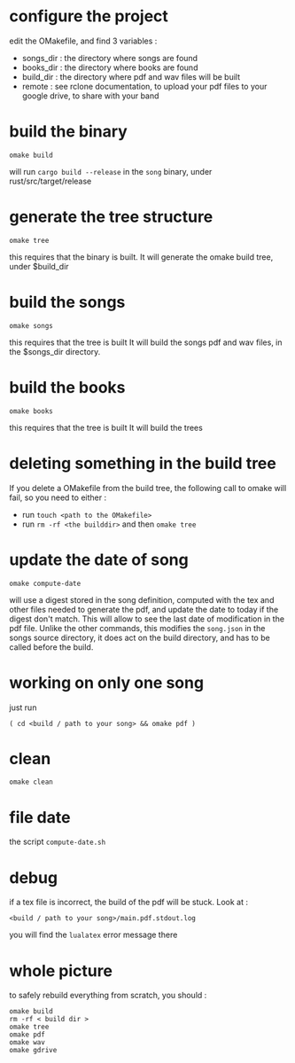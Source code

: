 # configure the project
edit the OMakefile, and find 3 variables :
- songs_dir : the directory where songs are found
- books_dir : the directory where books are found
- build_dir : the directory where pdf and wav files will be built
- remote    : see rclone documentation, to upload your pdf files to your google drive, to share with your band

# build the binary
    omake build

will run `cargo build --release` in the `song` binary, under rust/src/target/release
    
# generate the tree structure

    omake tree

this requires that the binary is built.
It will generate the omake build tree, under $build_dir

# build the songs

    omake songs

this requires that the tree is built
It will build the songs pdf and wav files, in the $songs_dir directory.

# build the books

    omake books

this requires that the tree is built
It will build the trees

# deleting something in the build tree

If you delete a OMakefile from the build tree, the following call to omake will fail, 
so you need to either :

- run `touch <path to the OMakefile>`
- run `rm -rf <the builddir>` and then `omake tree` 

# update the date of song

    omake compute-date

will use a digest stored in the song definition, computed with the tex and other files needed to generate the pdf,
and update the date to today if the digest don't match.
This will allow to see the last date of modification in the pdf file.
Unlike the other commands, this modifies the `song.json` in the songs source directory, it does act on the build directory,
and has to be called before the build.

# working on only one song

just run

    ( cd <build / path to your song> && omake pdf )

# clean

    omake clean

# file date

the script `compute-date.sh` 

# debug

if a tex file is incorrect, the build of the pdf will be stuck. Look at :

    <build / path to your song>/main.pdf.stdout.log

you will find the `lualatex` error message there

    
# whole picture

to safely rebuild everything from scratch, you should :

    omake build
    rm -rf < build dir >
    omake tree
    omake pdf
    omake wav
    omake gdrive

